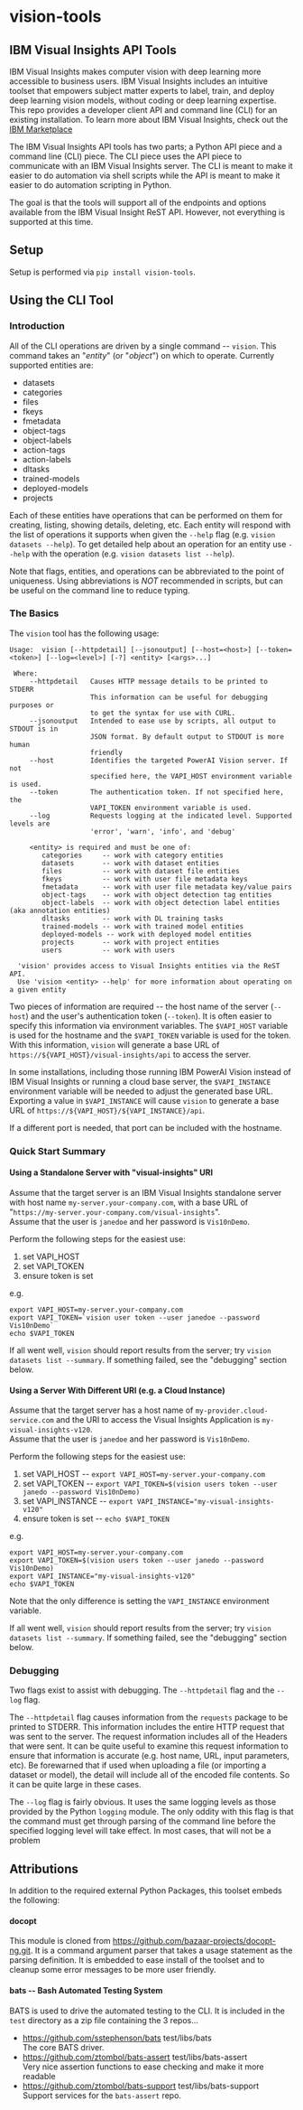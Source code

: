 # vision-tools
## IBM Visual Insights API Tools
IBM Visual Insights makes computer vision with deep learning more accessible to business users. IBM Visual Insights
includes an intuitive toolset that empowers subject matter experts to label, train, and deploy deep learning vision
models, without coding or deep learning expertise. This repo provides a developer client API and command line (CLI) for
an existing installation. To learn more about IBM Visual Insights, check out the
[IBM Marketplace](https://www.ibm.com/us-en/marketplace/ibm-powerai-vision)

The IBM Visual Insights API tools has two parts; a Python API piece and a command line (CLI) piece.
The CLI piece uses the API piece to communicate with an IBM Visual Insights server. The CLI
is meant to make it easier to do automation via shell scripts while the API is meant to make it easier to
do automation scripting in Python.

The goal is that the tools will support all of the endpoints and options available from the IBM
Visual Insight ReST API. However, not everything is supported at this time.

## Setup
Setup is performed via `pip install vision-tools`.

## Using the CLI Tool
### Introduction
All of the CLI operations are driven by a single command -- `vision`. This command takes an "_entity_"
(or "_object_") on which to operate. Currently supported entities are:

 * datasets
 * categories
 * files
 * fkeys
 * fmetadata
 * object-tags
 * object-labels
 * action-tags
 * action-labels
 * dltasks
 * trained-models
 * deployed-models
 * projects

Each of these entities have operations that can be performed on them for creating, listing, showing details,
deleting, etc. Each entity will respond with the list of operations it supports when given the `--help` flag
(e.g. `vision datasets --help`). To get detailed help about an operation for an entity use `--help` with the
operation (e.g. `vision datasets list --help`).

Note that flags, entities, and operations can be abbreviated to the point of uniqueness. Using abbreviations is *NOT*
recommended in scripts, but can be useful on the command line to reduce typing.

### The Basics
The `vision` tool has the following usage:
```
Usage:  vision [--httpdetail] [--jsonoutput] [--host=<host>] [--token=<token>] [--log=<level>] [-?] <entity> [<args>...]

 Where:
     --httpdetail   Causes HTTP message details to be printed to STDERR
                    This information can be useful for debugging purposes or
                    to get the syntax for use with CURL.
     --jsonoutput   Intended to ease use by scripts, all output to STDOUT is in
                    JSON format. By default output to STDOUT is more human
                    friendly
     --host         Identifies the targeted PowerAI Vision server. If not
                    specified here, the VAPI_HOST environment variable is used.
     --token        The authentication token. If not specified here, the
                    VAPI_TOKEN environment variable is used.
     --log          Requests logging at the indicated level. Supported levels are
                    'error', 'warn', 'info', and 'debug'

     <entity> is required and must be one of:
        categories     -- work with category entities
        datasets       -- work with dataset entities
        files          -- work with dataset file entities
        fkeys          -- work with user file metadata keys
        fmetadata      -- work with user file metadata key/value pairs
        object-tags    -- work with object detection tag entities
        object-labels  -- work with object detection label entities (aka annotation entities)
        dltasks        -- work with DL training tasks
        trained-models -- work with trained model entities
        deployed-models -- work with deployed model entities
        projects       -- work with project entities
        users          -- work with users
  
  'vision' provides access to Visual Insights entities via the ReST API.
  Use 'vision <entity> --help' for more information about operating on a given entity
```

Two pieces of information are required -- the host name of the server (`--host`) and the user's authentication
token (`--token`). It is often easier to specify this information via environment variables. The `$VAPI_HOST`
variable is used for the hostname and the `$VAPI_TOKEN` variable is used for the token. With this information,
`vision` will generate a base URL of `https://${VAPI_HOST}/visual-insights/api` to access the server.

In some installations, including those running IBM PowerAI Vision instead of IBM Visual Insights or running 
a cloud base server, 
the `$VAPI_INSTANCE` environment variable will be needed to adjust the generated base URL. Exporting a value in
`$VAPI_INSTANCE` will cause `vision` to generate a base URL of `https://${VAPI_HOST}/${VAPI_INSTANCE}/api`.

If a different port is needed, that port can be included with the hostname.

### Quick Start Summary
#### Using a Standalone Server with "visual-insights" URI

Assume that the target server is an IBM Visual Insights standalone server with host name `my-server.your-company.com`,
with a base URL of "`https://my-server.your-company.com/visual-insights`".<br>
Assume that the user is `janedoe` and her password is `Vis10nDemo`.

Perform the following steps for the easiest use:
 1. set VAPI_HOST
 2. set VAPI_TOKEN
 3. ensure token is set

e.g.
```
export VAPI_HOST=my-server.your-company.com
export VAPI_TOKEN=`vision user token --user janedoe --password Vis10nDemo`
echo $VAPI_TOKEN
```

If all went well, `vision` should report results from the server; try `vision datasets list --summary`.
If something failed, see the "debugging" section below.

#### Using a Server With Different URI (e.g. a Cloud Instance)

Assume that the target server has a host name of `my-provider.cloud-service.com` and the URI to access
the Visual Insights Application is `my-visual-insights-v120`.<br>
Assume that the user is `janedoe` and her password is `Vis10nDemo`.

Perform the following steps for the easiest use:
 1. set VAPI_HOST -- `export VAPI_HOST=my-server.your-company.com`
 2. set VAPI_TOKEN -- `export VAPI_TOKEN=$(vision users token --user janedo --password Vis10nDemo)`
 3. set VAPI_INSTANCE -- `export VAPI_INSTANCE="my-visual-insights-v120"`
 4. ensure token is set -- `echo $VAPI_TOKEN`

e.g.
```
export VAPI_HOST=my-server.your-company.com
export VAPI_TOKEN=$(vision users token --user janedo --password Vis10nDemo)
export VAPI_INSTANCE="my-visual-insights-v120"
echo $VAPI_TOKEN

```

Note that the only difference is setting the `VAPI_INSTANCE` environment variable.

If all went well, `vision` should report results from the server; try `vision datasets list --summary`.
If something failed, see the "debugging" section below.

### Debugging
Two flags exist to assist with debugging. The `--httpdetail` flag and the `--log` flag.

The `--httpdetail` flag causes information from the `requests` package to be printed to STDERR.
This information includes the entire HTTP request that was sent to the server. The request
information includes all of the Headers that were sent. It can be quite useful to examine this
request information to ensure that information is accurate (e.g. host name, URL, input parameters, etc).
Be forewarned that if used when uploading a file (or importing a dataset or model), the detail will
include all of the encoded file contents. So it can be quite large in these cases.

The `--log` flag is fairly obvious. It uses the same logging levels as those provided by the Python `logging` module.
The only oddity with this flag is that the command must get through parsing of the command line before the specified
logging level will take effect. In most cases, that will not be a problem


## Attributions
In addition to the required external Python Packages, this toolset embeds the following:

#### docopt
This module is cloned from https://github.com/bazaar-projects/docopt-ng.git. It is a command
argument parser that takes a usage statement as the parsing definition. It is embedded to
ease install of the toolset and to cleanup some error messages to be more user friendly.

#### bats -- Bash Automated Testing System
BATS is used to drive the automated testing to the CLI. It is included in the `test` directory as
a zip file containing the 3 repos...
 * https://github.com/sstephenson/bats test/libs/bats<br>
   The core BATS driver.
 * https://github.com/ztombol/bats-assert test/libs/bats-assert<br>
   Very nice assertion functions to ease checking and make it more readable
 * https://github.com/ztombol/bats-support test/libs/bats-support<br>
   Support services for the `bats-assert` repo.


